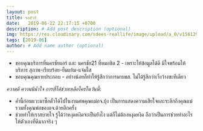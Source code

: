 ```yaml
---
layout: post
title: รถทัวร์
date:   2019-06-22 22:17:15 +0700
description: # Add post description (optional)
img: https://res.cloudinary.com/sdees-reallife/image/upload/a_0/v1561297660/IMG_8242.jpg # Add image post (optional)
tags: [2019-06]
author: # Add name author (optional)
---
```

- ขอบคุณบริการที่นครชัยแอร์ และ นครชัย21 ที่หมอชิต 2 - เพราะให้ข้อมูลได้ดี มีใจพร้อมให้บริการ สุภาพ-เรียบร้อย-ยิ้มแย้ม-แจ่มใส
- ขอบคุณคุณยายประกอบ - อย่างน้อยก็ทำให้รู้สึกว่าการมาบขส. ไม่ได้รู้สึกว่าเวิ้งว้างซะทีเดียว

<i class="fa fa-child" style="color:plum"></i>

*ความดี ความมีน้ำใจ การที่ได้ช่วยเหลือใครในวันนี้*:
- ค่ำนี้ก่อนแวะมาซื้อตั๋วได้ไปในงานศพคุณแม่อจ.บุ้ง เป็นการแสดงความเสียใจและระลึกถึงคุณแม่ รวมทั้งคุณพ่อของอจ.ด้วยอีกครั้ง
- ช่วยทำให้เราสบายใจ รู้ได้ว่าหงุดหงิดจะเป็นยังไง แต่ก็ไม่ต้องหงุดหงิด ถือว่าเป็นการช่วยทำอะไรให้ตัวเองที่ดีมากจริง ๆ
